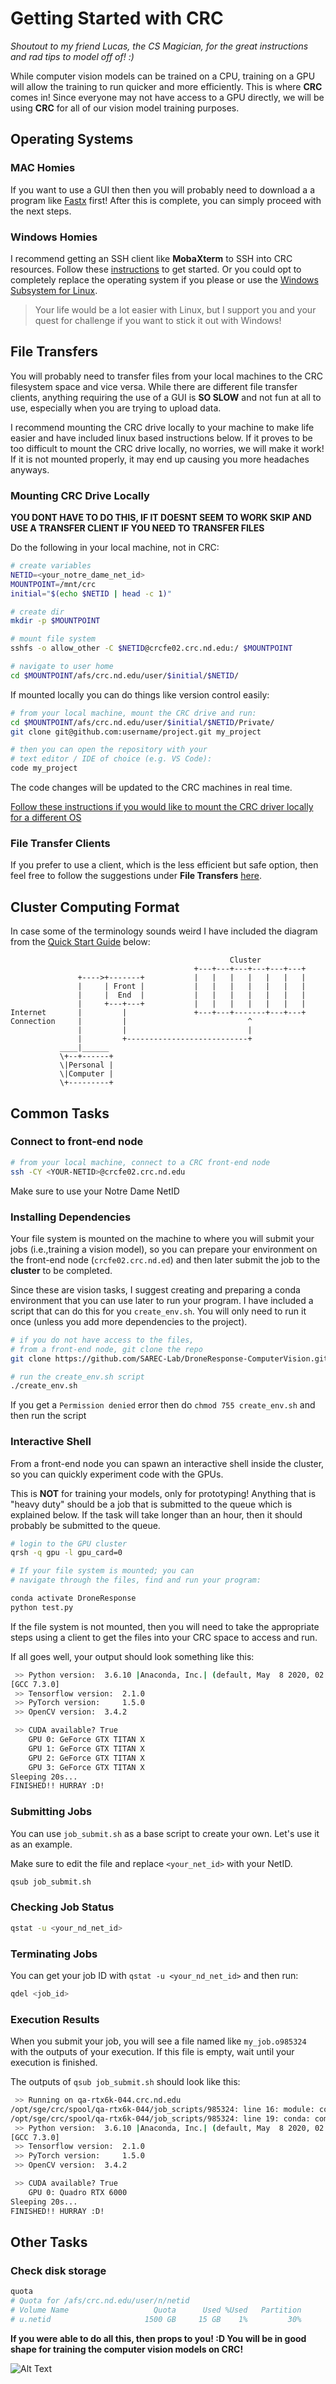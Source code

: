 # Getting Started with CRC 

*Shoutout to my friend Lucas, the CS Magician, for the great instructions and rad tips to model off of! :)* 

While computer vision models can be trained on a CPU, training on a GPU will allow the training to run quicker and more efficiently. This is where **CRC** comes in! Since everyone may not have access to a GPU directly, we will be using **CRC** for all of our vision model training purposes. 

## Operating Systems 

### MAC Homies 

If you want to use a GUI then then you will probably need to download a a program like [Fastx](https://docs.crc.nd.edu/general_pages/f/fastx.html#fastx) first! After this is complete, you can simply proceed with the next steps. 

### Windows Homies 

I recommend getting an SSH client like **MobaXterm** to SSH into CRC resources. Follow these [instructions](https://docs.crc.nd.edu/general_pages/m/mobaxterm.html) to get started. Or you could opt to completely replace the operating system if you please or use the [Windows Subsystem for Linux](https://docs.microsoft.com/en-us/windows/wsl/install-win10). 

> Your life would be a lot easier with Linux, but I support you and your quest for challenge if you want to stick it out with Windows! 

## File Transfers 

You will probably need to transfer files from your local machines to the CRC filesystem space and vice versa. While there are different file transfer clients, anything requiring the use of a GUI is **SO SLOW** and not fun at all to use, especially when you are trying to upload data. 

I recommend mounting the CRC drive locally to your machine to make life easier and have included linux based instructions below. If it proves to be too difficult to mount the CRC drive locally, no worries, we will make it work! If it is not mounted properly, it may end up causing you more headaches anyways. 

### Mounting CRC Drive Locally 

**YOU DONT HAVE TO DO THIS, IF IT DOESNT SEEM TO WORK SKIP AND USE A TRANSFER CLIENT IF YOU NEED TO TRANSFER FILES**

Do the following in your local machine, not in CRC: 

```sh
# create variables
NETID=<your_notre_dame_net_id>
MOUNTPOINT=/mnt/crc
initial="$(echo $NETID | head -c 1)"

# create dir
mkdir -p $MOUNTPOINT

# mount file system
sshfs -o allow_other -C $NETID@crcfe02.crc.nd.edu:/ $MOUNTPOINT

# navigate to user home
cd $MOUNTPOINT/afs/crc.nd.edu/user/$initial/$NETID/
```

If mounted locally you can do things like version control easily: 

```sh
# from your local machine, mount the CRC drive and run:
cd $MOUNTPOINT/afs/crc.nd.edu/user/$initial/$NETID/Private/
git clone git@github.com:username/project.git my_project

# then you can open the repository with your
# text editor / IDE of choice (e.g. VS Code):
code my_project

```
The code changes will be updated to the CRC machines in real time. 

[Follow these instructions if you would like to mount the CRC driver locally for a different OS](https://www.digitalocean.com/community/tutorials/how-to-use-sshfs-to-mount-remote-file-systems-over-ssh)

### File Transfer Clients 

If you prefer to use a client, which is the less efficient but safe option, then feel free to follow the suggestions under **File Transfers** [here](https://docs.crc.nd.edu/new_user/quick_start.html).


## Cluster Computing Format

In case some of the terminology sounds weird I have included the diagram from the [Quick Start Guide](https://docs.crc.nd.edu/new_user/quick_start.html) below: 
```
                                                 Cluster
                                         +---+---+---+---+---+---+
               +---->+-------+           |   |   |   |   |   |   |
               |     | Front |           |   |   |   |   |   |   |
               |     |  End  |           |   |   |   |   |   |   |
               |     +---+---+           |   |   |   |   |   |   |
Internet       |         |               +---+---+-------+---+---+
Connection     |         |                           ^
               |         |                           |
               |         +---------------------------+
           ____|______
           \+--+------+
           \|Personal |
           \|Computer |
           \+---------+
```

## Common Tasks 

### Connect to front-end node 

```sh 
# from your local machine, connect to a CRC front-end node 
ssh -CY <YOUR-NETID>@crcfe02.crc.nd.edu
```

Make sure to use your Notre Dame NetID 

### Installing Dependencies 

Your file system is mounted on the machine to where you will submit your jobs (i.e.,training a vision model), so you can prepare your environment on the front-end node (`crcfe02.crc.nd.ed`) and then later submit the job to the **cluster** to be completed. 

Since these are vision tasks, I suggest creating and preparing a conda environment that you can use later to run your program. I have included a script that can do this for you `create_env.sh`. You will only need to run it once (unless you add more dependencies to the project). 

```sh 
# if you do not have access to the files, 
# from a front-end node, git clone the repo 
git clone https://github.com/SAREC-Lab/DroneResponse-ComputerVision.git

# run the create_env.sh script 
./create_env.sh
```
If you get a `Permission denied` error then do `chmod 755 create_env.sh` and then run the script

### Interactive Shell 

From a front-end node you can spawn an interactive shell inside the cluster, so you can quickly experiment code with the GPUs.

This is **NOT** for training your models, only for prototyping! Anything that is "heavy duty" should be a job that is submitted to the queue which is explained below. If the task will take longer than an hour, then it should probably be submitted to the queue. 

```sh
# login to the GPU cluster
qrsh -q gpu -l gpu_card=0

# If your file system is mounted; you can
# navigate through the files, find and run your program:

conda activate DroneResponse
python test.py
```
If the file system is not mounted, then you will need to take the appropriate steps using a client to get the files into your CRC space to access and run. 

If all goes well, your output should look something like this: 

```sh 
 >> Python version:	 3.6.10 |Anaconda, Inc.| (default, May  8 2020, 02:54:21) 
[GCC 7.3.0]
 >> Tensorflow version:	 2.1.0
 >> PyTorch version:	 1.5.0
 >> OpenCV version:	 3.4.2

 >> CUDA available?	True
	GPU 0: GeForce GTX TITAN X
	GPU 1: GeForce GTX TITAN X
	GPU 2: GeForce GTX TITAN X
	GPU 3: GeForce GTX TITAN X
Sleeping 20s...
FINISHED!! HURRAY :D!
```

### Submitting Jobs

You can use `job_submit.sh` as a base script to create your own. Let's use it as an example.

Make sure to edit the file and replace `<your_net_id>` with your NetID. 

```sh
qsub job_submit.sh
```

### Checking Job Status

```sh
qstat -u <your_nd_net_id>
```

### Terminating Jobs

You can get your job ID with `qstat -u <your_nd_net_id>` and then run:

```sh
qdel <job_id>
```
### Execution Results

When you submit your job, you will see a file named like `my_job.o985324` with the outputs of your execution. If this file is empty, wait until your execution is finished.

The outputs of `qsub job_submit.sh` should look like this:

```sh
 >> Running on qa-rtx6k-044.crc.nd.edu
/opt/sge/crc/spool/qa-rtx6k-044/job_scripts/985324: line 16: module: command not found
/opt/sge/crc/spool/qa-rtx6k-044/job_scripts/985324: line 19: conda: command not found
 >> Python version:	 3.6.10 |Anaconda, Inc.| (default, May  8 2020, 02:54:21) 
[GCC 7.3.0]
 >> Tensorflow version:	 2.1.0
 >> PyTorch version:	 1.5.0
 >> OpenCV version:	 3.4.2

 >> CUDA available?	True
	GPU 0: Quadro RTX 6000
Sleeping 20s...
FINISHED!! HURRAY :D!
```

## Other Tasks

### Check disk storage

```sh
quota
# Quota for /afs/crc.nd.edu/user/n/netid
# Volume Name                   Quota      Used %Used   Partition
# u.netid                     1500 GB     15 GB    1%         30%
```
**If you were able to do all this, then props to you! :D You will be in good shape for training the computer vision models on CRC!** 

![Alt Text](https://4.bp.blogspot.com/-FL-5tsODN_4/WN_NN6QHJbI/AAAAAAAOVJs/xBcy7pPquVkgL-Q5qf-klPTpGGh87gmWwCLcB/s1600/AW401359_05.gif)
